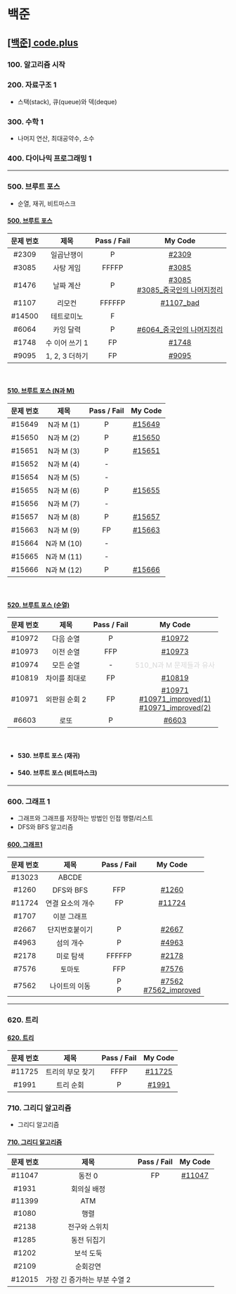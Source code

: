 # 백준

## [[백준] code.plus](https://www.acmicpc.net/workbook/codeplus)

### **100. 알고리즘 시작**

### **200. 자료구조 1**

- 스택(stack), 큐(queue)와 덱(deque)

### **300. 수학 1**

- 나머지 연산, 최대공약수, 소수

### **400. 다이나믹 프로그래밍 1**
---
### **500. 브루트 포스**

- 순열, 재귀, 비트마스크

#### [500. 브루트 포스](https://www.acmicpc.net/workbook/view/3962)

문제 번호   | 제목              | Pass / Fail | My Code
:----------:|:----------------:|:-----------:|:--------:
#2309       | 일곱난쟁이        | P | [#2309](code.plus/500_bruteforce/boj2309.java)
#3085       | 사탕 게임         | FFFFP | [#3085](code.plus/500_bruteforce/boj3085.java)
#1476       | 날짜 계산         | P | [#3085](code.plus/500_bruteforce/boj1476.java)<br>[#3085_중국인의 나머지정리](code.plus/500_bruteforce/boj1476_ChineseRemainderTheorem.java)
#1107       | 리모컨            | FFFFFP | [#1107_bad](code.plus/500_bruteforce/boj1107.java)
#14500      | 테트로미노        | F |
#6064       | 카잉 달력         | P | [#6064_중국인의 나머지정리](code.plus/500_bruteforce/boj6064_ChineseRemainderTheorem.java)
#1748       | 수 이어 쓰기 1    | FP | [#1748](code.plus/500_bruteforce/boj1748.java)
#9095       | 1, 2, 3 더하기    | FP | [#9095](code.plus/500_bruteforce/boj9095.java)

<br>

#### [510. 브루트 포스 (N과 M)](https://www.acmicpc.net/workbook/view/3963)

문제 번호   | 제목              | Pass / Fail | My Code
:----------:|:----------------:|:-----------:|:--------:
#15649 | N과 M (1) | P | [#15649](code.plus/510_bruteforce/boj15649.java)
#15650 | N과 M (2) | P | [#15650](code.plus/510_bruteforce/boj15650.java)
#15651 | N과 M (3) | P | [#15651](code.plus/510_bruteforce/boj15651.java)
#15652 | N과 M (4) | - | 
#15654 | N과 M (5) | - | 
#15655 | N과 M (6) | P | [#15655](code.plus/510_bruteforce/boj15655.java)
#15656 | N과 M (7) | - | 
#15657 | N과 M (8) | P | [#15657](code.plus/510_bruteforce/boj15657.java)
#15663 | N과 M (9) | FP | [#15663](code.plus/510_bruteforce/boj15663.java)
#15664 | N과 M (10) | - | 
#15665 | N과 M (11) | - | 
#15666 | N과 M (12) | P | [#15666](code.plus/510_bruteforce/boj15666.java)

<br>

#### [520. 브루트 포스 (순열)](https://www.acmicpc.net/workbook/view/3964)

문제 번호   | 제목              | Pass / Fail | My Code
:----------:|:----------------:|:-----------:|:--------:
#10972 | 다음 순열 | P | [#10972](code.plus/520_bruteforce/boj10972.java)
#10973 | 이전 순열 | FFP | [#10973](code.plus/520_bruteforce/boj10973.java)
#10974 | 모든 순열 | - | <font color="#D8D8D8">510_N과 M 문제들과 유사</color>
#10819 | 차이를 최대로 | FP | [#10819](code.plus/520_bruteforce/boj10819.java)
#10971 | 외판원 순회 2 | FP | [#10971](code.plus/520_bruteforce/boj10971.java) <br> [#10971_improved(1)](code.plus/520_bruteforce/boj10971_improved_1.java) <br> [#10971_improved(2)](code.plus/520_bruteforce/boj10971_improved_2.java)
#6603 | 로또 | P | [#6603](code.plus/520_bruteforce/boj6603.java)

<br>

- #### 530. 브루트 포스 (재귀)
- #### 540. 브루트 포스 (비트마스크)

<hr>

### **600. 그래프 1**
- 그래프와 그래프를 저장하는 방법인 인접 행렬/리스트
- DFS와 BFS 알고리즘

#### [600. 그래프1](https://www.acmicpc.net/workbook/view/3967)
문제 번호   | 제목              | Pass / Fail | My Code
:----------:|:----------------:|:-----------:|:--------:
#13023 | ABCDE |
#1260 | DFS와 BFS | FFP | [#1260](code.plus/600_graph1/boj1260.java)
#11724 | 연결 요소의 개수 | FP | [#11724](code.plus/600_graph1/boj11724.java)
#1707 | 이분 그래프 |
#2667 | 단지번호붙이기 | P | [#2667](code.plus/600_graph1/boj2667.java)
#4963 | 섬의 개수 | P | [#4963](code.plus/600_graph1/boj4963.java)
#2178 | 미로 탐색 | FFFFFP | [#2178](code.plus/600_graph1/boj2178.java)
#7576 | 토마토 | FFP | [#7576](code.plus/600_graph1/boj7576.java)
#7562 | 나이트의 이동 | P<br>P | [#7562](code.plus/600_graph1/boj7562.java) <br> [#7562_improved](code.plus/600_graph1/boj7562_improved.java)

---

### 620. 트리

#### [620. 트리](https://www.acmicpc.net/workbook/view/3971)
문제 번호   | 제목              | Pass / Fail | My Code
:----------:|:----------------:|:-----------:|:--------:
#11725 | 트리의 부모 찾기 | FFFP | [#11725](code.plus/620_tree/boj11725.java)
#1991 | 트리 순회 | P | [#1991](code.plus/620_tree/boj1991.java)


### **710. 그리디 알고리즘**
- 그리디 알고리즘

#### [710. 그리디 알고리즘](https://www.acmicpc.net/workbook/view/3977)
문제 번호   | 제목              | Pass / Fail | My Code
:----------:|:----------------:|:-----------:|:--------:
#11047|동전 0 | FP | [#11047](code.plus/710_greedy/boj11047.java)
#1931|회의실 배정| |
#11399|ATM| |
#1080|행렬| |
#2138|전구와 스위치| |
#1285|동전 뒤집기| |
#1202|보석 도둑| |
#2109|순회강연| |
#12015|가장 긴 증가하는 부분 수열 2| |

